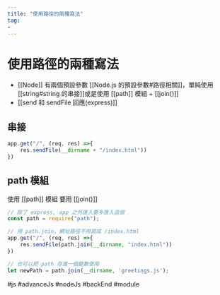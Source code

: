 ```yaml
---
title: "使用路徑的兩種寫法"
tag: 
- 
---
```

# 使用路徑的兩種寫法
- [[Node]] 有兩個預設參數 [[Node.js 的預設參數#路徑相關]]，單純使用[[string#string 的串接]]或是使用 [[path]] 模組 + [[join()]]
- [[send 和 sendFile 回應(express)]]

## 串接
```js
app.get("/", (req, res) =>{
	res.sendFile(__dirname + "/index.html"))
})
```
## path 模組
使用 [[path]] 模組 要用 [[join()]]
```js
// 除了 express, app 之外匯入要多匯入這個
const path = require("path");

// 用 path.join，網址路徑不用寫成 /index.html
app.get("/", (req, res) =>{
	res.sendFile(path.join(__dirname, "index.html"))
})
```

```js
// 也可以把 path 存進一個變數使用
let newPath = path.join(__dirname, 'greetings.js');
```
#js #advanceJs #nodeJs #backEnd #module